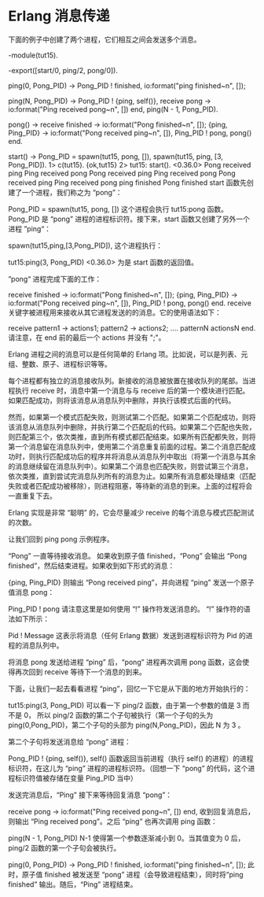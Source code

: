 # Erlang 消息传递

下面的例子中创建了两个进程，它们相互之间会发送多个消息。

-module(tut15).

-export([start/0, ping/2, pong/0]).

ping(0, Pong_PID) ->
    Pong_PID ! finished,
    io:format("ping finished~n", []);

ping(N, Pong_PID) ->
    Pong_PID ! {ping, self()},
    receive
        pong ->
            io:format("Ping received pong~n", [])
    end,
    ping(N - 1, Pong_PID).

pong() ->
    receive
        finished ->
            io:format("Pong finished~n", []);
        {ping, Ping_PID} ->
            io:format("Pong received ping~n", []),
            Ping_PID ! pong,
            pong()
    end.

start() ->
    Pong_PID = spawn(tut15, pong, []),
    spawn(tut15, ping, [3, Pong_PID]).
1> c(tut15).
{ok,tut15}
2> tut15: start().
<0.36.0>
Pong received ping
Ping received pong
Pong received ping
Ping received pong
Pong received ping
Ping received pong
ping finished
Pong finished
start 函数先创建了一个进程，我们称之为 “pong”：

Pong_PID = spawn(tut15, pong, [])
这个进程会执行 tut15:pong 函数。Pong_PID 是 “pong” 进程的进程标识符。接下来，start 函数又创建了另外一个进程 ”ping“：

spawn(tut15,ping,[3,Pong_PID]),
这个进程执行：

tut15:ping(3, Pong_PID)
<0.36.0> 为是 start 函数的返回值。

”pong“ 进程完成下面的工作：

receive
    finished ->
        io:format("Pong finished~n", []);
    {ping, Ping_PID} ->
        io:format("Pong received ping~n", []),
        Ping_PID ! pong,
        pong()
end.
receive 关键字被进程用来接收从其它进程发送的的消息。它的使用语法如下：

receive
   pattern1 ->
       actions1;
   pattern2 ->
       actions2;
   ....
   patternN
       actionsN
end.
请注意，在 end 前的最后一个 actions 并没有 ";"。

Erlang 进程之间的消息可以是任何简单的 Erlang 项。比如说，可以是列表、元组、整数、原子、进程标识等等。

每个进程都有独立的消息接收队列。新接收的消息被放置在接收队列的尾部。当进程执行 receive 时，消息中第一个消息与与 receive 后的第一个模块进行匹配。如果匹配成功，则将该消息从消息队列中删除，并执行该模式后面的代码。

然而，如果第一个模式匹配失败，则测试第二个匹配。如果第二个匹配成功，则将该消息从消息队列中删除，并执行第二个匹配后的代码。如果第二个匹配也失败，则匹配第三个，依次类推，直到所有模式都匹配结束。如果所有匹配都失败，则将第一个消息留在消息队列中，使用第二个消息重复前面的过程。第二个消息匹配成功时，则执行匹配成功后的程序并将消息从消息队列中取出（将第一个消息与其余的消息继续留在消息队列中）。如果第二个消息也匹配失败，则尝试第三个消息，依次类推，直到尝试完消息队列所有的消息为止。如果所有消息都处理结束（匹配失败或者匹配成功被移除），则进程阻塞，等待新的消息的到来。上面的过程将会一直重复下去。

Erlang 实现是非常 “聪明” 的，它会尽量减少 receive 的每个消息与模式匹配测试的次数。

让我们回到 ping pong 示例程序。

“Pong” 一直等待接收消息。 如果收到原子值 finished，“Pong” 会输出 “Pong finished”，然后结束进程。如果收到如下形式的消息：

{ping, Ping_PID}
则输出 “Pong received ping”，并向进程 “ping” 发送一个原子值消息 pong：

Ping_PID ! pong
请注意这里是如何使用 “!” 操作符发送消息的。 “!” 操作符的语法如下所示：

Pid ! Message
这表示将消息（任何 Erlang 数据）发送到进程标识符为 Pid 的进程的消息队列中。

将消息 pong 发送给进程 “ping” 后，“pong” 进程再次调用 pong 函数，这会使得再次回到 receive 等待下一个消息的到来。

下面，让我们一起去看看进程 “ping”，回忆一下它是从下面的地方开始执行的：

tut15:ping(3, Pong_PID)
可以看一下 ping/2 函数，由于第一个参数的值是 3 而不是 0， 所以 ping/2 函数的第二个子句被执行（第一个子句的头为 ping(0,Pong_PID)，第二个子句的头部为 ping(N,Pong_PID)，因此 N 为 3 。

第二个子句将发送消息给 “pong” 进程：

Pong_PID ! {ping, self()},
self() 函数返回当前进程（执行 self() 的进程）的进程标识符，在这儿为 “ping” 进程的进程标识符。（回想一下 “pong” 的代码，这个进程标识符值被存储在变量 Ping_PID 当中）

发送完消息后，“Ping” 接下来等待回复消息 “pong”：

receive
    pong ->
        io:format("Ping received pong~n", [])
end,
收到回复消息后，则输出 “Ping received pong”。之后 “ping” 也再次调用 ping 函数：

ping(N - 1, Pong_PID)
N-1 使得第一个参数逐渐减小到 0。当其值变为 0 后，ping/2 函数的第一个子句会被执行。

ping(0, Pong_PID) ->
    Pong_PID !  finished,
    io:format("ping finished~n", []);
此时，原子值 finished 被发送至 “pong” 进程（会导致进程结束），同时将“ping finished” 输出。随后，“Ping” 进程结束。
